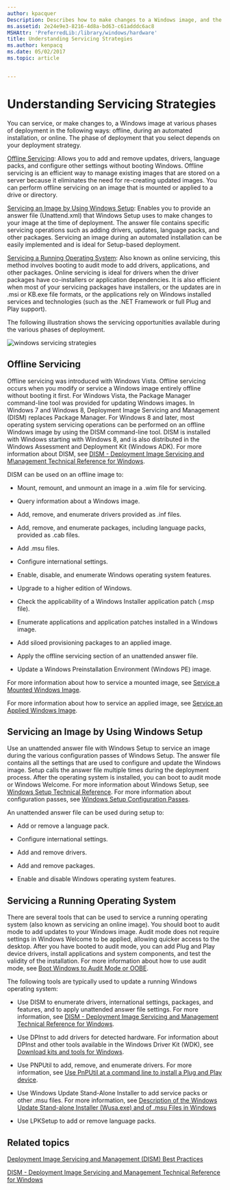 ```yaml
---
author: kpacquer
Description: Describes how to make changes to a Windows image, and the phases for when you can make changes.
ms.assetid: 2e24e9e3-8216-4d8a-bd63-c61adddc6ac8
MSHAttr: 'PreferredLib:/library/windows/hardware'
title: Understanding Servicing Strategies
ms.author: kenpacq
ms.date: 05/02/2017
ms.topic: article


---
```


# Understanding Servicing Strategies


You can service, or make changes to, a Windows image at various phases of deployment in the following ways: offline, during an automated installation, or online. The phase of deployment that you select depends on your deployment strategy.

[Offline Servicing](#offlineservicingstrategy): Allows you to add and remove updates, drivers, language packs, and configure other settings without booting Windows. Offline servicing is an efficient way to manage existing images that are stored on a server because it eliminates the need for re-creating updated images. You can perform offline servicing on an image that is mounted or applied to a drive or directory.

[Servicing an Image by Using Windows Setup](#servicingdeploymentstrategy): Enables you to provide an answer file (Unattend.xml) that Windows Setup uses to make changes to your image at the time of deployment. The answer file contains specific servicing operations such as adding drivers, updates, language packs, and other packages. Servicing an image during an automated installation can be easily implemented and is ideal for Setup-based deployment.

[Servicing a Running Operating System](#onlineservicingstrategy): Also known as online servicing, this method involves booting to audit mode to add drivers, applications, and other packages. Online servicing is ideal for drivers when the driver packages have co-installers or application dependencies. It is also efficient when most of your servicing packages have installers, or the updates are in .msi or KB.exe file formats, or the applications rely on Windows installed services and technologies (such as the .NET Framework or full Plug and Play support).

The following illustration shows the servicing opportunities available during the various phases of deployment.

![windows servicing strategies](images/dep-win8-l-servicingstrategy.jpg)

## <span id="OfflineServicingStrategy"></span><span id="offlineservicingstrategy"></span><span id="OFFLINESERVICINGSTRATEGY"></span>Offline Servicing


Offline servicing was introduced with Windows Vista. Offline servicing occurs when you modify or service a Windows image entirely offline without booting it first. For Windows Vista, the Package Manager command-line tool was provided for updating Windows images. In Windows 7 and Windows 8, Deployment Image Servicing and Management (DISM) replaces Package Manager. For Windows 8 and later, most operating system servicing operations can be performed on an offline Windows image by using the DISM command-line tool. DISM is installed with Windows starting with Windows 8, and is also distributed in the Windows Assessment and Deployment Kit (Windows ADK). For more information about DISM, see [DISM - Deployment Image Servicing and M\\anagement Technical Reference for Windows](dism---deployment-image-servicing-and-management-technical-reference-for-windows.md).

DISM can be used on an offline image to:

-   Mount, remount, and unmount an image in a .wim file for servicing.

-   Query information about a Windows image.

-   Add, remove, and enumerate drivers provided as .inf files.

-   Add, remove, and enumerate packages, including language packs, provided as .cab files.

-   Add .msu files.

-   Configure international settings.

-   Enable, disable, and enumerate Windows operating system features.

-   Upgrade to a higher edition of Windows.

-   Check the applicability of a Windows Installer application patch (.msp file).

-   Enumerate applications and application patches installed in a Windows image.

-   Add siloed provisioning packages to an applied image.

-   Apply the offline servicing section of an unattended answer file.

-   Update a Windows Preinstallation Environment (Windows PE) image.

For more information about how to service a mounted image, see [Service a Mounted Windows Image](service-a-mounted-windows-image.md).

For more information about how to service an applied image, see [Service an Applied Windows Image](service-an-applied-windows-image.md).

## <span id="ServicingDeploymentStrategy"></span><span id="servicingdeploymentstrategy"></span><span id="SERVICINGDEPLOYMENTSTRATEGY"></span>Servicing an Image by Using Windows Setup


Use an unattended answer file with Windows Setup to service an image during the various configuration passes of Windows Setup. The answer file contains all the settings that are used to configure and update the Windows image. Setup calls the answer file multiple times during the deployment process. After the operating system is installed, you can boot to audit mode or Windows Welcome. For more information about Windows Setup, see [Windows Setup Technical Reference](windows-setup-technical-reference.md). For more information about configuration passes, see [Windows Setup Configuration Passes](windows-setup-configuration-passes.md).

An unattended answer file can be used during setup to:

-   Add or remove a language pack.

-   Configure international settings.

-   Add and remove drivers.

-   Add and remove packages.

-   Enable and disable Windows operating system features.

## <span id="OnlineServicingStrategy"></span><span id="onlineservicingstrategy"></span><span id="ONLINESERVICINGSTRATEGY"></span>Servicing a Running Operating System


There are several tools that can be used to service a running operating system (also known as servicing an online image). You should boot to audit mode to add updates to your Windows image. Audit mode does not require settings in Windows Welcome to be applied, allowing quicker access to the desktop. After you have booted to audit mode, you can add Plug and Play device drivers, install applications and system components, and test the validity of the installation. For more information about how to use audit mode, see [Boot Windows to Audit Mode or OOBE](boot-windows-to-audit-mode-or-oobe.md).

The following tools are typically used to update a running Windows operating system:

-   Use DISM to enumerate drivers, international settings, packages, and features, and to apply unattended answer file settings. For more information, see [DISM - Deployment Image Servicing and Management Technical Reference for Windows](dism---deployment-image-servicing-and-management-technical-reference-for-windows.md).

-   Use DPInst to add drivers for detected hardware. For information about DPInst and other tools available in the Windows Driver Kit (WDK), see [Download kits and tools for Windows](http://go.microsoft.com/fwlink/?LinkId=89603).

-   Use PNPUtil to add, remove, and enumerate drivers. For more information, see [Use PnPUtil at a command line to install a Plug and Play device](http://go.microsoft.com/fwlink/?LinkId=139151).

-   Use Windows Update Stand-Alone Installer to add service packs or other .msu files. For more information, see [Description of the Windows Update Stand-alone Installer (Wusa.exe) and of .msu Files in Windows](http://go.microsoft.com/fwlink/?LinkId=90850)

-   Use LPKSetup to add or remove language packs.

## <span id="related_topics"></span>Related topics


[Deployment Image Servicing and Management (DISM) Best Practices](deployment-image-servicing-and-management--dism--best-practices.md)

[DISM - Deployment Image Servicing and Management Technical Reference for Windows](dism---deployment-image-servicing-and-management-technical-reference-for-windows.md)

 

 






